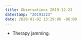 ```yaml
---
title: Observations 2019-12-23
datestamp: "20191223"
date: 2020-01-02 13:29:00 -06:00
---
```


- Therapy jamming.
